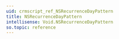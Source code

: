 ```yaml
---
uid: crmscript_ref_NSRecurrenceDayPattern
title: NSRecurrenceDayPattern
intellisense: Void.NSRecurrenceDayPattern
so.topic: reference
---
```

